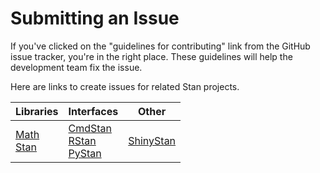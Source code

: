 # Submitting an Issue

If you've clicked on the "guidelines for contributing" link from the GitHub issue tracker, you're in the right place. These guidelines will help the development team fix the issue.

Here are links to create issues for related Stan projects.

| Libraries | Interfaces | Other |
|-----------|------------|-------|
| [Math](https://github.com/stan-dev/math/issues/new) <br /> [Stan](https://github.com/stan-dev/stan/issues/new) | [CmdStan](https://github.com/stan-dev/cmdstan/issues/new) <br /> [RStan](https://github.com/stan-dev/rstan/issues/new) <br /> [PyStan](https://github.com/stan-dev/pystan/issues/new) | [ShinyStan](https://github.com/stan-dev/shinystan/issues) |

